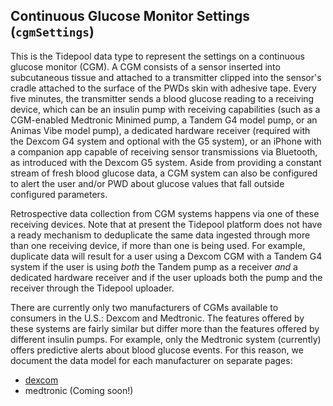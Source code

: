 ## Continuous Glucose Monitor Settings (`cgmSettings`)

This is the Tidepool data type to represent the settings on a continuous glucose monitor (CGM). A CGM consists of a sensor inserted into subcutaneous tissue and attached to a transmitter clipped into the sensor's cradle attached to the surface of the PWDs skin with adhesive tape. Every five minutes, the transmitter sends a blood glucose reading to a receiving device, which can be an insulin pump with receiving capabilities (such as a CGM-enabled Medtronic Minimed pump, a Tandem G4 model pump, or an Animas Vibe model pump), a dedicated hardware receiver (required with the Dexcom G4 system and optional with the G5 system), or an iPhone with a companion app capable of receiving sensor transmissions via Bluetooth, as introduced with the Dexcom G5 system. Aside from providing a constant stream of fresh blood glucose data, a CGM system can also be configured to alert the user and/or PWD about glucose values that fall outside configured parameters.

Retrospective data collection from CGM systems happens via one of these receiving devices. Note that at present the Tidepool platform does not have a ready mechanism to deduplicate the same data ingested through more than one receiving device, if more than one is being used. For example, duplicate data will result for a user using a Dexcom CGM with a Tandem G4 system if the user is using *both* the Tandem pump as a receiver *and* a dedicated hardware receiver and if the user uploads both the pump and the receiver through the Tidepool uploader.

There are currently only two manufacturers of CGMs available to consumers in the U.S.: Dexcom and Medtronic. The features offered by these systems are fairly similar but differ more than the features offered by different insulin pumps. For example, only the Medtronic system (currently) offers predictive alerts about blood glucose events. For this reason, we document the data model for each manufacturer on separate pages:
<!-- end intro -->

- [dexcom](./dexcom.md)
- medtronic (Coming soon!)
